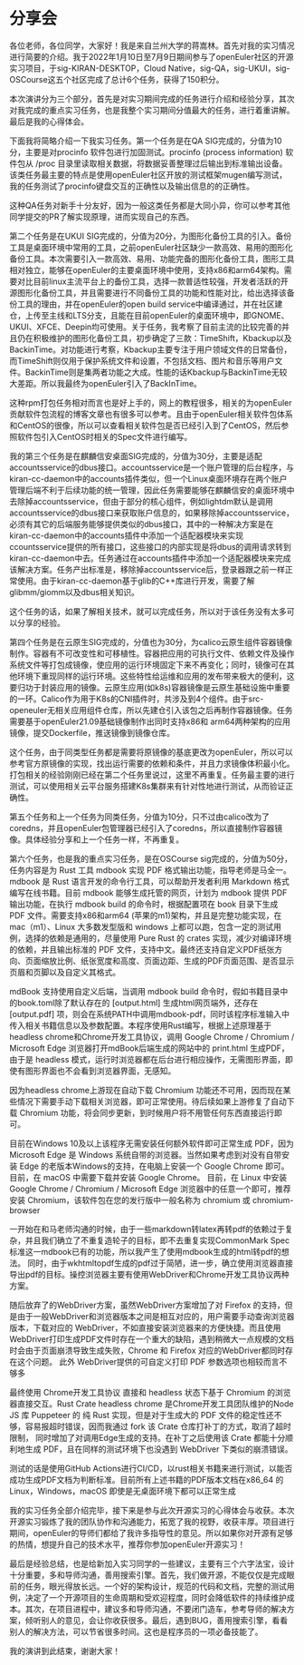 # 分享会
各位老师，各位同学，大家好！我是来自兰州大学的蒋嵩林。首先对我的实习情况进行简要的介绍。我于2022年1月10日至7月9日期间参与了openEuler社区的开源实习项目，于sig-KIRAN-DESKTOP，Cloud Native，sig-QA，sig-UKUI，sig-OSCourse这五个社区完成了总计6个任务，获得了150积分。

本次演讲分为三个部分，首先是对实习期间完成的任务进行介绍和经验分享，其次对我完成的重点实习任务，也是我整个实习期间分值最大的任务，进行着重讲解。最后是我的心得体会。

下面我将简略介绍一下我实习任务。第一个任务是在QA SIG完成的，分值为10分，主要是对procinfo 软件包进行加固测试。procinfo (process information) 软件包从 /proc 目录里读取相关数据，将数据妥善整理过后输出到标准输出设备。该类任务最主要的特点是使用openEuler社区开放的测试框架mugen编写测试，我的任务测试了procinfo键盘交互的正确性以及输出信息的的正确性。

这种QA任务对新手十分友好，因为一般这类任务都是大同小异，你可以参考其他同学提交的PR了解实现原理，进而实现自己的东西。

第二个任务是在UKUI SIG完成的，分值为20分，为图形化备份工具的引入。备份工具是桌面环境中常用的工具，之前openEuler社区缺少一款高效、易用的图形化备份工具。本次需要引入一款高效、易用、功能完备的图形化备份工具，图形工具相对独立，能够在openEuler的主要桌面环境中使用，支持x86和arm64架构。需要对比目前linux主流平台上的备份工具，选择一款普适性较强，开发者活跃的开源图形化备份工具，并且需要进行不同备份工具的功能和性能对比，给出选择该备份工具的理由，并在openEuler的open build service中编译通过，并在社区建仓，上传至主线和LTS分支，且能在目前openEuler的桌面环境中，即GNOME、UKUI、XFCE、Deepin均可使用。关于任务，我考察了目前主流的比较完善的并且仍在积极维护的图形化备份工具，初步确定了三款：TimeShift，Kbackup以及BackinTime。对功能进行考察，Kbackup主要专注于用户领域文件的日常备份，而TimeShift则仅用于保护系统文件和设置，不包括文档、图片和音乐等用户文件。BackinTime则是集两者功能之大成。性能的话Kbackup与BackinTime无较大差距。所以我最终为openEuler引入了BackInTime。

这种rpm打包任务相对而言也是好上手的，网上的教程很多，相关的为openEuler贡献软件包流程的博客文章也有很多可以参考。且由于openEuler相关软件包体系和CentOS的很像，所以可以查看相关软件包是否已经引入到了CentOS，然后参照软件包引入CentOS时相关的Spec文件进行编写。

我的第三个任务是在麒麟信安桌面SIG完成的，分值为30分，主要是适配accountsservice的dbus接口。accountsservice是一个账户管理的后台程序，与kiran-cc-daemon中的accounts插件类似，但一个Linux桌面环境存在两个账户管理后端不利于后续功能的统一管理，因此任务需要能够在麒麟信安的桌面环境中去除掉accountsservice，但由于部分的核心组件，例如lightdm默认是调用accountsservice的dbus接口来获取账户信息的，如果移除掉accountsservice，必须有其它的后端服务能够提供类似的dbus接口，其中的一种解决方案是在kiran-cc-daemon中的accounts插件中添加一个适配器模块来实现ccountsservice提供的所有接口，这些接口的内部实现是将dbus的调用请求转到kiran-cc-daemon中去。任务通过在accounts插件中添加一个适配器模块来完成该解决方案。任务产出标准是，移除掉accountsservice后，登录器跟之前一样正常使用。由于kiran-cc-daemon基于glib的C++库进行开发，需要了解glibmm/giomm以及dbus相关知识。

这个任务的话，如果了解相关技术，就可以完成任务，所以对于该任务没有太多可以分享的经验。

第四个任务是在云原生SIG完成的，分值也为30分，为calico云原生组件容器镜像制作。容器有不可改变性和可移植性。容器把应用的可执行文件、依赖文件及操作系统文件等打包成镜像，使应用的运行环境固定下来不再变化；同时，镜像可在其他环境下重现同样的运行环境。这些特性给运维和应用的发布带来极大的便利，这要归功于封装应用的镜像。云原生应用(如k8s)容器镜像是云原生基础设施中重要的一环。Calico作为用于K8s的CNI插件时，共涉及到4个组件。由于src-openeuler无相关应用组件仓库，所以先建仓引入该包之后再制作容器镜像。任务需要基于openEuler21.09基础镜像制作出同时支持x86和 arm64两种架构的应用镜像，提交Dockerfile，推送镜像到镜像仓库。

这个任务，由于同类型任务都是需要将原镜像的基底更改为openEuler，所以可以参考官方原镜像的实现，找出运行需要的依赖和条件，并且力求镜像体积最小化。打包相关的经验刚刚已经在第二个任务里说过，这里不再重复。任务最主要的进行测试，可以使用相关云平台服务搭建K8s集群来有针对性地进行测试，从而验证正确性。

第五个任务和上一个任务为同类任务，分值为10分，只不过由calico改为了coredns，并且openEuler包管理器已经引入了coredns，所以直接制作容器镜像。具体经验分享和上一个任务一样，不再重复。

第六个任务，也是我的重点实习任务，是在OSCourse sig完成的，分值为50分，任务内容是为 Rust 工具 mdbook 实现 PDF 格式输出功能，指导老师是马全一。mdbook 是 Rust 语言开发的命令行工具，可以帮助开发者利用 Markdown 格式编写在线书籍。目前 mdbook 能够生成托管的网页，计划为 mdbook 提供 PDF 输出功能，在执行 mdbook build 的命令时，根据配置项在 book 目录下生成 PDF 文件。需要支持x86和arm64 (苹果的m1)架构，并且是完整功能实现，在 mac（m1）、Linux 大多数发型版和 windows 上都可以跑，包含一定的测试用例，选择的依赖是通用的，尽量使用 Pure Rust 的 crates 实现，减少对编译环境的依赖，并且输出标准的 PDF 文件，支持中文。最终还支持自定义PDF纸张方向、页面缩放比例、纸张宽度和高度、页面边距、生成的PDF页面范围、是否显示页眉和页脚以及自定义其格式。

mdBook 支持使用自定义后端，当调用 mdbook build 命令时，假如书籍目录中的book.toml除了默认存在的 [output.html] 生成html网页端外，还存在 [output.pdf] 项，则会在系统PATH中调用mdbook-pdf，同时该程序标准输入中传入相关书籍信息以及参数配置。本程序使用Rust编写，根据上述原理基于headless chrome和Chrome开发工具协议，调用 Google Chrome / Chromium / Microsoft Edge 浏览器打开mdBook后端生成的网站中的 print.html 生成PDF，由于是 headless 模式，运行时浏览器都在后台进行相应操作，无需图形界面，即使有图形界面也不会看到浏览器界面，无感知。

因为headless chrome上游现在自动下载 Chromium 功能还不可用，因而现在某些情况下需要手动下载相关浏览器，即可正常使用。待后续如果上游修复了自动下载 Chromium 功能，将会同步更新，到时候用户将不用管任何东西直接运行即可。

目前在Windows 10及以上该程序无需安装任何额外软件即可正常生成 PDF，因为 Microsoft Edge 是 Windows 系统自带的浏览器。当然如果考虑到对没有自带安装 Edge 的老版本Windows的支持，在电脑上安装一个 Google Chrome 即可。
目前，在 macOS 中需要下载并安装 Google Chrome。
目前，在 Linux 中安装Google Chrome / Chromium / Microsoft Edge 浏览器中的任意一个即可，推荐安装 Chromium，该软件包在您的发行版中一般名称为 chromium 或 chromium-browser

一开始在和马老师沟通的时候，由于一些markdown转latex再转pdf的依赖过于复杂，并且我们确立了不重复造轮子的目标，即不去重复实现CommonMark Spec标准这一mdbook已有的功能，所以我产生了使用mdbook生成的html转pdf的想法。 同时，由于wkhtmltopdf生成的pdf过于简陋，进一步，确立使用浏览器直接导出pdf的目标。操控浏览器主要有使用WebDriver和Chrome开发工具协议两种方案。

随后放弃了的WebDriver方案，虽然WebDriver方案增加了对 Firefox 的支持，但是由于一般WebDriver和浏览器版本之间是相互对应的，用户需要手动查询浏览器版本，下载对应的 WebDriver，不如直接安装浏览器来的方便快捷。而且使用WebDriver打印生成PDF文件时存在一个重大的缺陷，遇到稍微大一点规模的文档时会由于页面崩溃导致生成失败，Chrome 和 Firefox 对应的WebDriver都同时存在这个问题。 此外 WebDriver提供的可自定义打印 PDF 参数选项也相较而言不够多

最终使用 Chrome开发工具协议 直接和 headless 状态下基于 Chromium 的浏览器直接交互。Rust Crate headless chrome 是Chrome开发工具团队维护的Node JS 库 Puppeteer 的 纯 Rust 实现，但是对于生成大的 PDF 文件的稳定性还不够，容易报超时错误，因而我通过 fork 该 Crate 仓库打补丁的方式，取消了超时限制， 同时增加了对调用Edge生成的支持。在补丁之后使用该 Crate 都能十分顺利地生成 PDF，且在同样的测试环境下也没遇到 WebDriver 下类似的崩溃错误。

测试的话是使用GitHub Actions进行CI/CD，以rust相关书籍来进行测试，以能否成功生成PDF文档为判断标准。目前所有上述书籍的PDF版本文档在x86_64 的 Linux，Windows，macOS 即使是无桌面环境下都可以正常生成

我的实习任务全部介绍完毕，接下来是参与此次开源实习的心得体会与收获。本次开源实习锻炼了我的团队协作和沟通能⼒，拓宽了我的视野，收获丰厚。项目进行期间，openEuler的导师们都给了我许多指导性的意见。所以如果你对开源有足够的热情，想提升自己的技术水平，推荐你参加openEuler开源实习！

最后是经验总结，也是给新加入实习同学的一些建议，主要有三个六字法宝，设计十分重要，多和导师沟通，善用搜索引擎。首先，我们做开源，不能仅仅是完成眼前的任务，眼光得放长远。一个好的架构设计，规范的代码和文档，完整的测试用例，决定了一个开源项目的生命周期和受欢迎程度，同时会降低软件的持续维护成本。其次，在项目进程中，建议多和导师沟通，不要闭门造车，参考导师的解决方案，倾听别人的意见，会让你收获很多。最后，遇到BUG，善用搜索引擎，看看别人的解决方法，可以节省很多时间。这也是程序员的一项必备技能了。

我的演讲到此结束，谢谢大家！
